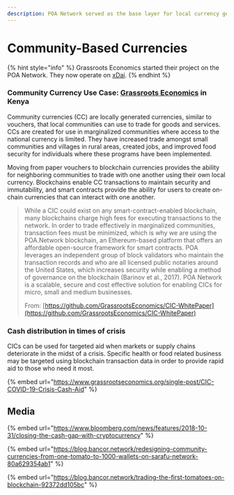 ```yaml
---
description: POA Network served as the base layer for local currency generation & exchange
---
```


# Community-Based Currencies

{% hint style="info" %}
Grassroots Economics started their project on the POA Network. They now operate on [xDai](https://www.xdaichain.com).
{% endhint %}

### Community Currency Use Case: [Grassroots Economics](https://www.grassrootseconomics.org/) in Kenya

Community currencies \(CC\) are locally generated currencies, similar to vouchers, that local communities can use to trade for goods and services. CCs are created for use in marginalized communities where access to the national currency is limited. They have increased trade amongst small communities and villages in rural areas, created jobs, and improved food security for individuals where these programs have been implemented.

Moving from paper vouchers to blockchain currencies provides the ability for neighboring communities to trade with one another using their own local currency. Blockchains enable CC transactions to maintain security and immutability, and smart contracts provide the ability for users to create on-chain currencies that can interact with one another. 

> While a CIC could exist on any smart-contract-enabled blockchain, many blockchains charge high fees for executing transactions to the network. In order to trade effectively in marginalized communities, transaction fees must be minimized, which is why we are using the POA.Network blockchain, an Ethereum-based platform that offers an affordable open-source framework for smart contracts. POA leverages an independent group of block validators who maintain the transaction records and who are all licensed public notaries around the United States, which increases security while enabling a method of governance on the blockchain \(Barinov et al., 2017\). POA Network is a scalable, secure and cost effective solution for enabling CICs for micro, small and medium businesses.
>
> From: [https://github.com/GrassrootsEconomics/CIC-WhitePaper](https://github.com/GrassrootsEconomics/CIC-WhitePaper)

### Cash distribution in times of crisis

CICs can be used for targeted aid when markets or supply chains deteriorate in the midst of a crisis. Specific health or food related business may be targeted using blockchain transaction data in order to provide rapid aid to those who need it most. 

{% embed url="https://www.grassrootseconomics.org/single-post/CIC-COVID-19-Crisis-Cash-Aid" %}

## Media

{% embed url="https://www.bloomberg.com/news/features/2018-10-31/closing-the-cash-gap-with-cryptocurrency" %}

{% embed url="https://blog.bancor.network/redesigning-community-currencies-from-one-tomato-to-1000-wallets-on-sarafu-network-80a629354ab1" %}

{% embed url="https://blog.bancor.network/trading-the-first-tomatoes-on-blockchain-92372dd105bc" %}



